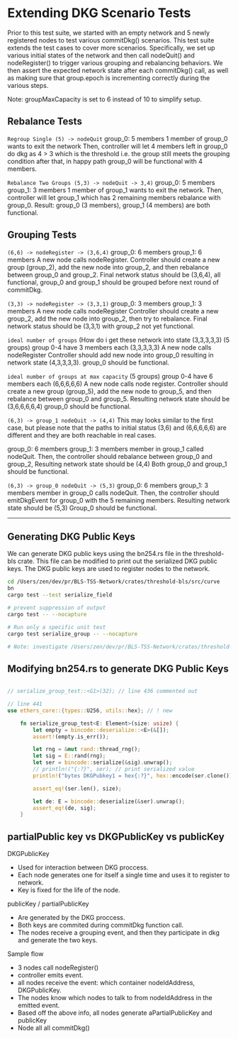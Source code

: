 # Extending DKG Scenario Tests

Prior to this test suite, we started with an empty network and 5 newly registered nodes to test various commitDkg() scenarios. This test suite extends the test cases to cover more scenarios.
Specifically, we set up various initial states of the network and then call nodeQuit() and nodeRegister() to trigger various grouping and rebalancing behaviors. We then assert the expected network state after each commitDkg() call, as well as making sure that group.epoch is incrementing correctly during the various steps.

Note: groupMaxCapacity is set to 6 instead of 10 to simplify setup.

## Rebalance Tests

`Regroup Single (5) -> nodeQuit`
group_0: 5 members
1 member of group_0 wants to exit the network
Then, controller will let 4 members left in group_0 do dkg as 4 > 3 which is the threshold
i.e. the group still meets the grouping condition
after that, in happy path group_0 will be functional with 4 members.

`Rebalance Two Groups (5,3) -> nodeQuit -> 3,4)`
group_0: 5 members
group_1: 3 members
1 member of group_1 wants to exit the network.
Then, controller will let group_1 which has 2 remaining members rebalance with group_0.
Result: group_0 (3 members), group_1 (4 members) are both functional.

## Grouping Tests

`(6,6) -> nodeRegister -> (3,6,4)`
group_0: 6 members
group_1: 6 members
A new node calls nodeRegister.
Controller should create a new group (group_2), add the new node into group_2, and then rebalance between group_0 and group_2.
Final network status should be (3,6,4), all functional, group_0 and group_1 should be grouped before next round of commitDkg.

`(3,3) -> nodeRegister -> (3,3,1)`
group_0: 3 members
group_1: 3 members
A new node calls nodeRegister
Controller should create a new group_2, add the new node into group_2, then try to rebalance.
Final network status should be (3,3,1) with group_2 not yet functional.

`ideal number of groups` (How do i get these network into state (3,3,3,3,3)
(5 groups) group 0-4 have 3 members each (3,3,3,3,3)
A new node calls nodeRegister
Controller should add new node into group_0 resulting in network state (4,3,3,3,3).
group_0 should be functional.

`ideal number of groups at max capacity`
(5 groups) group 0-4 have 6 members each (6,6,6,6,6)
A new node calls node register.
Controller should create a new group (group_5), add the new node to group_5, and then rebalance between group_0 and group_5.
Resulting network state should be (3,6,6,6,6,4) group_0 should be functional.

`(6,3) -> group_1 nodeQuit -> (4,4)`
This may looks similar to the first case, but please note that the paths to initial status (3,6) and (6,6,6,6,6) are different and they are both reachable in real cases.

group_0: 6 members
group_1: 3 members
member in group_1 called nodeQuit.
Then, the controller should rebalance between group_0 and group_2,
Resulting network state should be (4,4)
Both group_0 and group_1 should be functional.

`(6,3) -> group_0 nodeQuit -> (5,3)`
group_0: 6 members
group_1: 3 members
member in group_0 calls nodeQuit.
Then, the controller should emitDkgEvent for group_0 with the 5 remaining members.
Resulting network state should be (5,3)
Group_0 should be functional.

---

## Generating DKG Public Keys

We can generate DKG public keys using the bn254.rs file in the threshold-bls crate. This file can be modified to print out the serialized DKG public keys. The DKG public keys are used to register nodes to the network.

```bash
cd /Users/zen/dev/pr/BLS-TSS-Network/crates/threshold-bls/src/curve
bn
cargo test --test serialize_field

# prevent suppression of output
cargo test -- --nocapture

# Run only a specific unit test
cargo test serialize_group -- --nocapture

# Note: investigate /Users/zen/dev/pr/BLS-TSS-Network/crates/threshold-bls/src/test_bls.rs
```

## Modifying bn254.rs to generate DKG Public Keys

```rust

// serialize_group_test::<G1>(32); // line 436 commented out

// line 441
use ethers_core::{types::U256, utils::hex}; // ! new

    fn serialize_group_test<E: Element>(size: usize) {
        let empty = bincode::deserialize::<E>(&[]);
        assert!(empty.is_err());

        let rng = &mut rand::thread_rng();
        let sig = E::rand(rng);
        let ser = bincode::serialize(&sig).unwrap();
        // println!("{:?}", ser); // print serialized value
        println!("bytes DKGPubkey1 = hex{:?}", hex::encode(ser.clone()));

        assert_eq!(ser.len(), size);

        let de: E = bincode::deserialize(&ser).unwrap();
        assert_eq!(de, sig);
    }
```

## partialPublic key vs DKGPublicKey vs publicKey

DKGPublicKey

- Used for interaction between DKG proccess.
- Each node generates one for itself a single time and uses it to register to network.
- Key is fixed for the life of the node.

publicKey / partialPublicKey

- Are generated by the DKG proccess.
- Both keys are commited during commitDkg function call.
- The nodes receive a grouping event, and then they participate in dkg and generate the two keys.

Sample flow

- 3 nodes call nodeRegister()
- controller emits event.
- all nodes receive the event: which container nodeIdAddress, DKGPublicKey.
- The nodes know which nodes to talk to from nodeIdAddress in the emitted event.
- Based off the above info, all nodes generate aPartialPublicKey and publicKey
- Node all all commitDkg()
